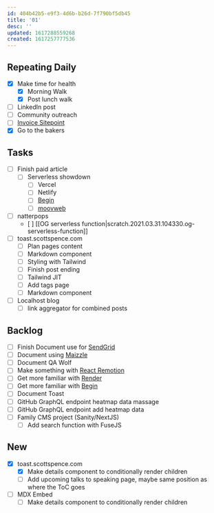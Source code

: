 ```yaml
---
id: 404b42b5-e9f3-4d6b-b26d-7f790bf5db45
title: '01'
desc: ''
updated: 1617288559268
created: 1617257777536
---
```


## Repeating Daily

- [x] Make time for health
  - [x] Morning Walk
  - [x] Post lunch walk
- [ ] LinkedIn post
- [ ] Community outreach
- [ ] [Invoice Sitepoint]
- [x] Go to the bakers

## Tasks

- [ ] Finish paid article
  - [ ] Serverless showdown
    - [ ] Vercel
    - [ ] Netlify
    - [ ] [Begin]
    - [ ] [moovweb]
- [ ] natterpops
  - [ ]
    [[OG serverless function|scratch.2021.03.31.104330.og-serverless-function]]
- [ ] toast.scottspence.com
  - [ ] Plan pages content
  - [ ] Markdown component
  - [ ] Styling with Tailwind
  - [ ] Finish post ending
  - [ ] Tailwind JIT
  - [ ] Add tags page
  - [ ] Markdown component
- [ ] Localhost blog
  - [ ] link aggregator for combined posts

## Backlog

- [ ] Finish Document use for [SendGrid]
- [ ] Document using [Maizzle]
- [ ] Document QA Wolf
- [ ] Make something with [React Remotion]
- [ ] Get more familiar with [Render]
- [ ] Get more familiar with [Begin]
- [ ] Document Toast
- [ ] GitHub GraphQL endpoint heatmap data massage
- [ ] GitHub GraphQL endpoint add heatmap data
- [ ] Family CMS project (Sanity/NextJS)
  - [ ] Add search function with FuseJS

## New

- [x] toast.scottspence.com
  - [x] Make details component to conditionally render children
  - [ ] Add upcoming talks to speaking page, maybe same position as
        where the ToC goes
- [ ] MDX Embed
  - [ ] Make details component to conditionally render children
  <!-- Links -->

[react remotion]:
  https://twitter.com/JNYBGR/status/1358824089960542208
[maizzle]: https://maizzle.com/
[sendgrid]: https://app.sendgrid.com
[render]: https://render.com/
[begin]: https://begin.com/
[invoice sitepoint]: https://www.sitepoint.com/write-for-us/
[moovweb]: https://www.moovweb.com/
